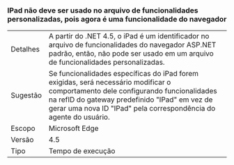 ### <a name="ipad-should-not-be-used-in-custom-capabilities-file-because-it-is-now-a-browser-capability"></a>IPad não deve ser usado no arquivo de funcionalidades personalizadas, pois agora é uma funcionalidade do navegador

|   |   |
|---|---|
|Detalhes|A partir do .NET 4.5, o iPad é um identificador no arquivo de funcionalidades do navegador ASP.NET padrão, então, não pode ser usado em um arquivo de funcionalidades personalizadas.|
|Sugestão|Se funcionalidades específicas do iPad forem exigidas, será necessário modificar o comportamento dele configurando funcionalidades na refID do gateway predefinido &quot;IPad&quot; em vez de gerar uma nova ID &quot;IPad&quot; pela correspondência do agente do usuário.|
|Escopo|Microsoft Edge|
|Versão|4.5|
|Tipo|Tempo de execução|

